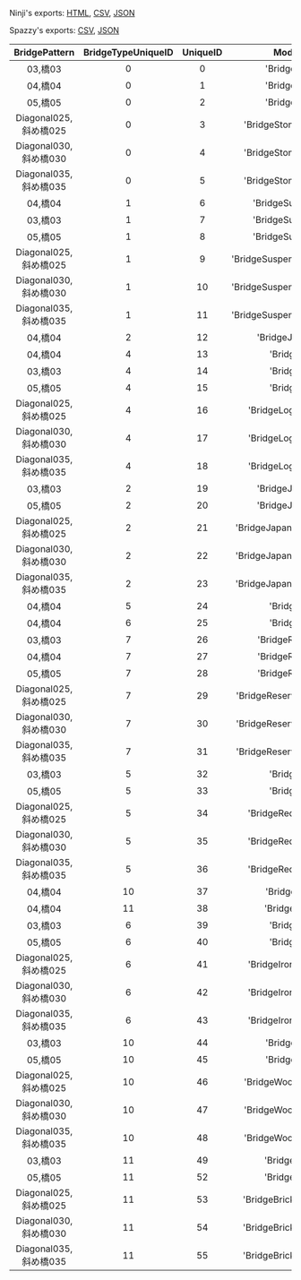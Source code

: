 Ninji's exports: [HTML](https://wuffs.org/acnh/bcsv_160/html/StructureBridgeParam.html), [CSV](https://wuffs.org/acnh/bcsv_160/csv/StructureBridgeParam.csv), [JSON](https://wuffs.org/acnh/bcsv_160/json/StructureBridgeParam.json)

Spazzy's exports: [CSV](https://github.com/McSpazzy/acnh-csv/blob/master/StructureBridgeParam.csv), [JSON](https://github.com/McSpazzy/acnh-json/blob/master/StructureBridgeParam.json)

| BridgePattern | BridgeTypeUniqueID | UniqueID | ModelName |
|:--:|:--:|:--:|:--:|
| 03,橋03 | 0 | 0 | 'BridgeStone03' | 
| 04,橋04 | 0 | 1 | 'BridgeStone04' | 
| 05,橋05 | 0 | 2 | 'BridgeStone05' | 
| Diagonal025,斜め橋025 | 0 | 3 | 'BridgeStoneDiagonal025' | 
| Diagonal030,斜め橋030 | 0 | 4 | 'BridgeStoneDiagonal030' | 
| Diagonal035,斜め橋035 | 0 | 5 | 'BridgeStoneDiagonal035' | 
| 04,橋04 | 1 | 6 | 'BridgeSuspension04' | 
| 03,橋03 | 1 | 7 | 'BridgeSuspension03' | 
| 05,橋05 | 1 | 8 | 'BridgeSuspension05' | 
| Diagonal025,斜め橋025 | 1 | 9 | 'BridgeSuspensionDiagonal025' | 
| Diagonal030,斜め橋030 | 1 | 10 | 'BridgeSuspensionDiagonal030' | 
| Diagonal035,斜め橋035 | 1 | 11 | 'BridgeSuspensionDiagonal035' | 
| 04,橋04 | 2 | 12 | 'BridgeJapanese04' | 
| 04,橋04 | 4 | 13 | 'BridgeLog04' | 
| 03,橋03 | 4 | 14 | 'BridgeLog03' | 
| 05,橋05 | 4 | 15 | 'BridgeLog05' | 
| Diagonal025,斜め橋025 | 4 | 16 | 'BridgeLogDiagonal025' | 
| Diagonal030,斜め橋030 | 4 | 17 | 'BridgeLogDiagonal030' | 
| Diagonal035,斜め橋035 | 4 | 18 | 'BridgeLogDiagonal035' | 
| 03,橋03 | 2 | 19 | 'BridgeJapanese03' | 
| 05,橋05 | 2 | 20 | 'BridgeJapanese05' | 
| Diagonal025,斜め橋025 | 2 | 21 | 'BridgeJapaneseDiagonal025' | 
| Diagonal030,斜め橋030 | 2 | 22 | 'BridgeJapaneseDiagonal030' | 
| Diagonal035,斜め橋035 | 2 | 23 | 'BridgeJapaneseDiagonal035' | 
| 04,橋04 | 5 | 24 | 'BridgeRed04' | 
| 04,橋04 | 6 | 25 | 'BridgeIron04' | 
| 03,橋03 | 7 | 26 | 'BridgeReserved03' | 
| 04,橋04 | 7 | 27 | 'BridgeReserved04' | 
| 05,橋05 | 7 | 28 | 'BridgeReserved05' | 
| Diagonal025,斜め橋025 | 7 | 29 | 'BridgeReservedDiagonal025' | 
| Diagonal030,斜め橋030 | 7 | 30 | 'BridgeReservedDiagonal030' | 
| Diagonal035,斜め橋035 | 7 | 31 | 'BridgeReservedDiagonal035' | 
| 03,橋03 | 5 | 32 | 'BridgeRed03' | 
| 05,橋05 | 5 | 33 | 'BridgeRed05' | 
| Diagonal025,斜め橋025 | 5 | 34 | 'BridgeRedDiagonal025' | 
| Diagonal030,斜め橋030 | 5 | 35 | 'BridgeRedDiagonal030' | 
| Diagonal035,斜め橋035 | 5 | 36 | 'BridgeRedDiagonal035' | 
| 04,橋04 | 10 | 37 | 'BridgeWood04' | 
| 04,橋04 | 11 | 38 | 'BridgeBricks04' | 
| 03,橋03 | 6 | 39 | 'BridgeIron03' | 
| 05,橋05 | 6 | 40 | 'BridgeIron05' | 
| Diagonal025,斜め橋025 | 6 | 41 | 'BridgeIronDiagonal025' | 
| Diagonal030,斜め橋030 | 6 | 42 | 'BridgeIronDiagonal030' | 
| Diagonal035,斜め橋035 | 6 | 43 | 'BridgeIronDiagonal035' | 
| 03,橋03 | 10 | 44 | 'BridgeWood03' | 
| 05,橋05 | 10 | 45 | 'BridgeWood05' | 
| Diagonal025,斜め橋025 | 10 | 46 | 'BridgeWoodDiagonal025' | 
| Diagonal030,斜め橋030 | 10 | 47 | 'BridgeWoodDiagonal030' | 
| Diagonal035,斜め橋035 | 10 | 48 | 'BridgeWoodDiagonal035' | 
| 03,橋03 | 11 | 49 | 'BridgeBricks03' | 
| 05,橋05 | 11 | 52 | 'BridgeBricks05' | 
| Diagonal025,斜め橋025 | 11 | 53 | 'BridgeBricksDiagonal025' | 
| Diagonal030,斜め橋030 | 11 | 54 | 'BridgeBricksDiagonal030' | 
| Diagonal035,斜め橋035 | 11 | 55 | 'BridgeBricksDiagonal035' | 
